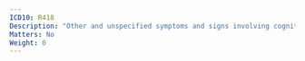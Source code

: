 ```yaml
---
ICD10: R418
Description: "Other and unspecified symptoms and signs involving cognitive functions and awareness"
Matters: No
Weight: 0
---
```

